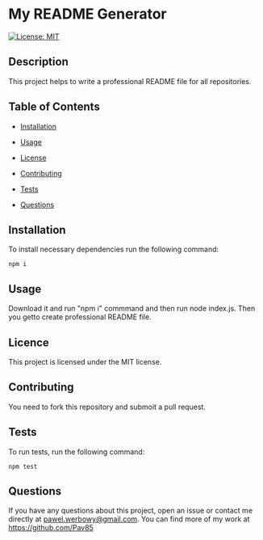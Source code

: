 # My README Generator

[![License: MIT](https://img.shields.io/badge/License-MIT-yellow.svg)](https://opensource.org/licenses/MIT)

## Description

This project helps to write a professional README file for all repositories.

## Table of Contents

- [Installation](#Installation)

- [Usage](#Usage)

- [License](#License)

- [Contributing](#Contributing)

- [Tests](#Tests)

- [Questions](#Questions)

## Installation

To install necessary dependencies run the following command:

```
npm i
```

## Usage

Download it and run "npm i" commmand and then run node index.js. Then you getto create professional README file.

## Licence

This project is licensed under the MIT license.

## Contributing

You need to fork this repository and submoit a pull request.

## Tests

To run tests, run the following command:

```
npm test
```

## Questions

If you have any questions about this project, open an issue or contact me directly at
pawel.werbowy@gmail.com. You can find more of my work at
https://github.com/Pav85
